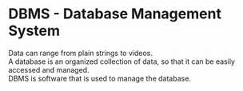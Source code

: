 # DBMS - Database Management System
<div>Data can range from plain strings to videos.</div>
<div>A database is an organized collection of data, so that it can be easily accessed and managed.</div>
<div>DBMS is software that is used to manage the database.</div>
